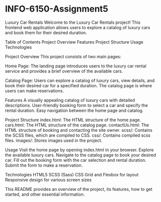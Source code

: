 # INFO-6150-Assignment5



Luxury Car Rentals
Welcome to the Luxury Car Rentals project! This frontend web application allows users to explore a catalog of luxury cars and book them for their desired duration.

Table of Contents
Project Overview
Features
Project Structure
Usage
Technologies

Project Overview
This project consists of two main pages:

Home Page: The landing page introduces users to the luxury car rental service and provides a brief overview of the available cars.

Catalog Page: Users can explore a catalog of luxury cars, view details, and book their desired car for a specified duration. The catalog page is where users can make reservations.

Features
A visually appealing catalog of luxury cars with detailed descriptions.
User-friendly booking form to select a car and specify the rental duration.
Easy navigation between the home page and catalog.



Project Structure
index.html: The HTML structure of the home page.
cars.html: The HTML structure of the catalog page.
contactUs.html: The HTML structure of booking and contacting the site owner.
scss/: Contains the SCSS files, which are compiled to CSS.
css/: Contains compiled scss files.
images/: Stores images used in the project.


Usage
Visit the home page by opening index.html in your browser.
Explore the available luxury cars.
Navigate to the catalog page to book your desired car.
Fill out the booking form with the car selection and rental duration.
Submit the form to make a reservation.

Technologies
HTML5
SCSS (Sass)
CSS Grid and Flexbox for layout
Responsive design for various screen sizes


This README provides an overview of the project, its features, how to get started, and other essential information.
